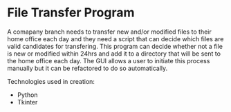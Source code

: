 # File Transfer Program
A comapany branch needs to transfer new and/or modified
files to their home office each day and they need a script that can decide
which files are valid candidates for transfering. This program can decide whether not a file is new or modified within 24hrs 
and add it to a directory that will be sent to the home office each day. The GUI allows a user to initiate this process manually
but it can be refactored to do so automatically.

Technologies used in creation:
- Python
- Tkinter
